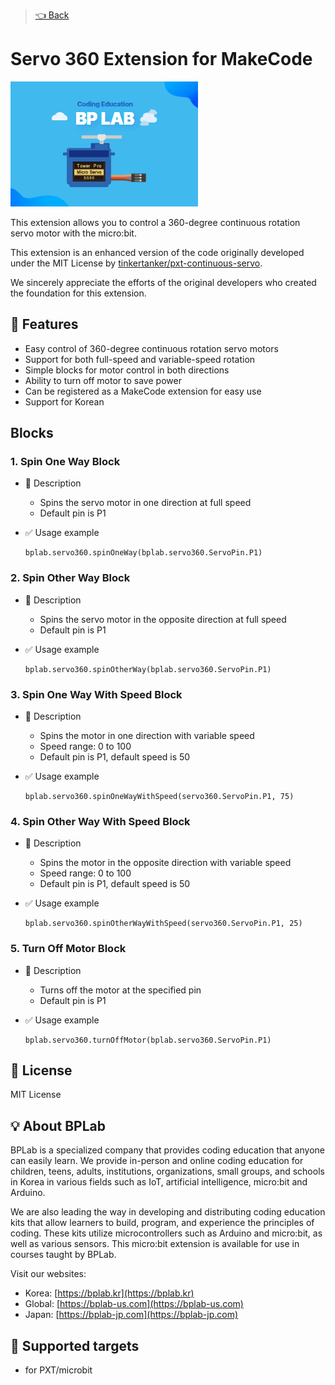 > [👈 Back](../README.md)

# Servo 360 Extension for MakeCode

![Servo Image](./icon.png)

This extension allows you to control a 360-degree continuous rotation servo motor with the micro:bit.

This extension is an enhanced version of the code originally developed under the MIT License by [tinkertanker/pxt-continuous-servo](https://github.com/tinkertanker/pxt-continuous-servo.git).

We sincerely appreciate the efforts of the original developers who created the foundation for this extension.

## 🚀 Features

- Easy control of 360-degree continuous rotation servo motors
- Support for both full-speed and variable-speed rotation
- Simple blocks for motor control in both directions
- Ability to turn off motor to save power
- Can be registered as a MakeCode extension for easy use
- Support for Korean

## Blocks

### 1. Spin One Way Block

- 🔹 Description

  - Spins the servo motor in one direction at full speed
  - Default pin is P1

- ✅ Usage example

  ```blocks
  bplab.servo360.spinOneWay(bplab.servo360.ServoPin.P1)
  ```

### 2. Spin Other Way Block

- 🔹 Description

  - Spins the servo motor in the opposite direction at full speed
  - Default pin is P1

- ✅ Usage example

  ```blocks
  bplab.servo360.spinOtherWay(bplab.servo360.ServoPin.P1)
  ```

### 3. Spin One Way With Speed Block

- 🔹 Description

  - Spins the motor in one direction with variable speed
  - Speed range: 0 to 100
  - Default pin is P1, default speed is 50

- ✅ Usage example

  ```blocks
  bplab.servo360.spinOneWayWithSpeed(servo360.ServoPin.P1, 75)
  ```

### 4. Spin Other Way With Speed Block

- 🔹 Description

  - Spins the motor in the opposite direction with variable speed
  - Speed range: 0 to 100
  - Default pin is P1, default speed is 50

- ✅ Usage example

  ```blocks
  bplab.servo360.spinOtherWayWithSpeed(servo360.ServoPin.P1, 25)
  ```

### 5. Turn Off Motor Block

- 🔹 Description

  - Turns off the motor at the specified pin
  - Default pin is P1

- ✅ Usage example

  ```blocks
  bplab.servo360.turnOffMotor(bplab.servo360.ServoPin.P1)
  ```

## 📜 License

MIT License

## 💡 About BPLab

BPLab is a specialized company that provides coding education that anyone can easily learn. We provide in-person and online coding education for children, teens, adults, institutions, organizations, small groups, and schools in Korea in various fields such as IoT, artificial intelligence, micro:bit and Arduino.

We are also leading the way in developing and distributing coding education kits that allow learners to build, program, and experience the principles of coding. These kits utilize microcontrollers such as Arduino and micro:bit, as well as various sensors. This micro:bit extension is available for use in courses taught by BPLab.

Visit our websites:

- Korea: [https://bplab.kr](https://bplab.kr)
- Global: [https://bplab-us.com](https://bplab-us.com)
- Japan: [https://bplab-jp.com](https://bplab-jp.com)

## 📍 Supported targets

- for PXT/microbit

<script src="https://makecode.com/gh-pages-embed.js"></script><script>makeCodeRender("{{ site.makecode.home_url }}", "{{ site.github.owner_name }}/{{ site.github.repository_name }}");</script>
